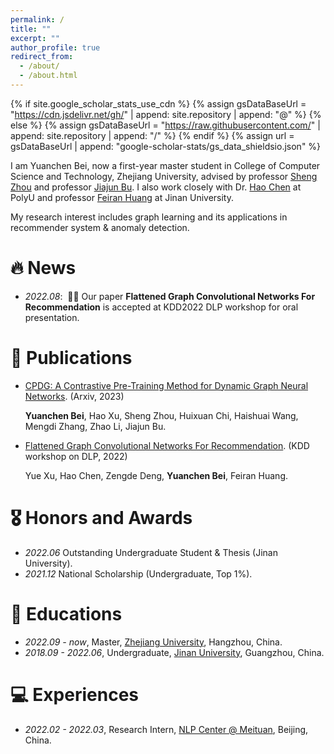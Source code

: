 ```yaml
---
permalink: /
title: ""
excerpt: ""
author_profile: true
redirect_from: 
  - /about/
  - /about.html
---
```


{% if site.google_scholar_stats_use_cdn %}
{% assign gsDataBaseUrl = "https://cdn.jsdelivr.net/gh/" | append: site.repository | append: "@" %}
{% else %}
{% assign gsDataBaseUrl = "https://raw.githubusercontent.com/" | append: site.repository | append: "/" %}
{% endif %}
{% assign url = gsDataBaseUrl | append: "google-scholar-stats/gs_data_shieldsio.json" %}

<span class='anchor' id='about-me'></span>

I am Yuanchen Bei, now a first-year master student in College of Computer Science and Technology, Zhejiang University, advised by professor [Sheng Zhou](https://scholar.google.com/citations?user=Ss76nMwAAAAJ&hl=zh-CN&oi=ao) and professor [Jiajun Bu](https://scholar.google.com/citations?user=OgZP2okAAAAJ&hl=zh-CN&oi=ao). I also work closely with Dr. [Hao Chen](https://scholar.google.com/citations?user=7oeLWT0AAAAJ&hl=zh-CN&oi=ao) at PolyU and professor [Feiran Huang](https://scholar.google.com/citations?user=of1vcxsAAAAJ&hl=zh-CN&oi=ao) at Jinan University.

My research interest includes graph learning and its applications in recommender system & anomaly detection. 


<span class='anchor' id='-news'></span>

# 🔥 News
- *2022.08*: &nbsp;🎉🎉 Our paper **Flattened Graph Convolutional Networks For Recommendation** is accepted at KDD2022 DLP workshop for oral presentation.


<span class='anchor' id='-publications'></span>

# 📝 Publications 
- [CPDG: A Contrastive Pre-Training Method for Dynamic Graph Neural Networks](https://arxiv.org/pdf/2307.02813.pdf). (Arxiv, 2023)
  
  **Yuanchen Bei**, Hao Xu, Sheng Zhou, Huixuan Chi, Haishuai Wang, Mengdi Zhang, Zhao Li, Jiajun Bu.
  
- [Flattened Graph Convolutional Networks For Recommendation](https://arxiv.org/pdf/2210.07769.pdf). (KDD workshop on DLP, 2022)

  Yue Xu, Hao Chen, Zengde Deng, **Yuanchen Bei**, Feiran Huang.


<span class='anchor' id='-honors-and-awards'></span>

# 🎖 Honors and Awards
- *2022.06* Outstanding Undergraduate Student & Thesis (Jinan University).
- *2021.12* National Scholarship (Undergraduate, Top 1%).


<span class='anchor' id='-educations'></span>

# 📖 Educations
- *2022.09 - now*, Master, [Zhejiang University](https://www.zju.edu.cn/english/), Hangzhou, China.
- *2018.09 - 2022.06*, Undergraduate, [Jinan University](https://english.jnu.edu.cn/), Guangzhou, China.

<span class='anchor' id='-experiences'></span>

# 💻 Experiences
- *2022.02 - 2022.03*, Research Intern, [NLP Center @ Meituan](https://www.meituan.com/), Beijing, China.

